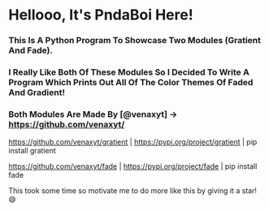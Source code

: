 # Hellooo, It's PndaBoi Here!

### This Is A Python Program To Showcase Two Modules (Gratient And Fade).

### I Really Like Both Of These Modules So I Decided To Write A Program Which Prints Out All Of The Color Themes Of Faded And Gradient!

### Both Modules Are Made By [@venaxyt] -> https://github.com/venaxyt/

https://github.com/venaxyt/gratient | https://pypi.org/project/gratient | pip install gratient

https://github.com/venaxyt/fade | https://pypi.org/project/fade | pip install fade

This took some time so motivate me to do more like this by giving it a star! 😄

